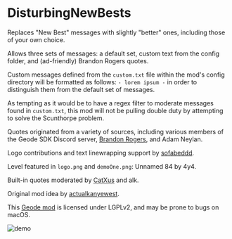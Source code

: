 # DisturbingNewBests

Replaces "New Best" messages with slightly "better" ones, including those of your own choice.

Allows three sets of messages: a default set, custom text from the config folder, and (ad-friendly) Brandon Rogers quotes.

Custom messages defined from the `custom.txt` file within the mod's config directory will be formatted as follows: `- lorem ipsum -` in order to distinguish them from the default set of messages.

As tempting as it would be to have a regex filter to moderate messages found in `custom.txt`, this mod will not be pulling double duty by attempting to solve the Scunthorpe problem.

Quotes originated from a variety of sources, including various members of the Geode SDK Discord server, [Brandon Rogers](https://linktr.ee/brandonbored), and Adam Neylan.

Logo contributions and text linewrapping support by [sofabeddd](https://gdbrowser.com/u/7976112).

Level featured in `logo.png` and `demoOne.png`: Unnamed 84 by 4y4.

Built-in quotes moderated by [CatXus](https://gdbrowser.com/u/14467409) and alk.

Original mod idea by [actualkanyewest](https://gdbrowser.com/u/28091796).

This [Geode mod](https://geode-sdk.org) is licensed under LGPLv2, and may be prone to bugs on macOS.

![demo](https://github.com/RayDeeUx/DisturbingNewBests/blob/main/demoOne.png)